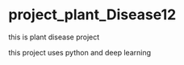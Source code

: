 # project_plant_Disease12
this is plant disease project 

this project uses python and deep learning 
